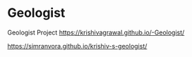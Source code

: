 # Geologist
Geologist Project
https://krishivagrawal.github.io/-Geologist/

https://simranvora.github.io/krishiv-s-geologist/
